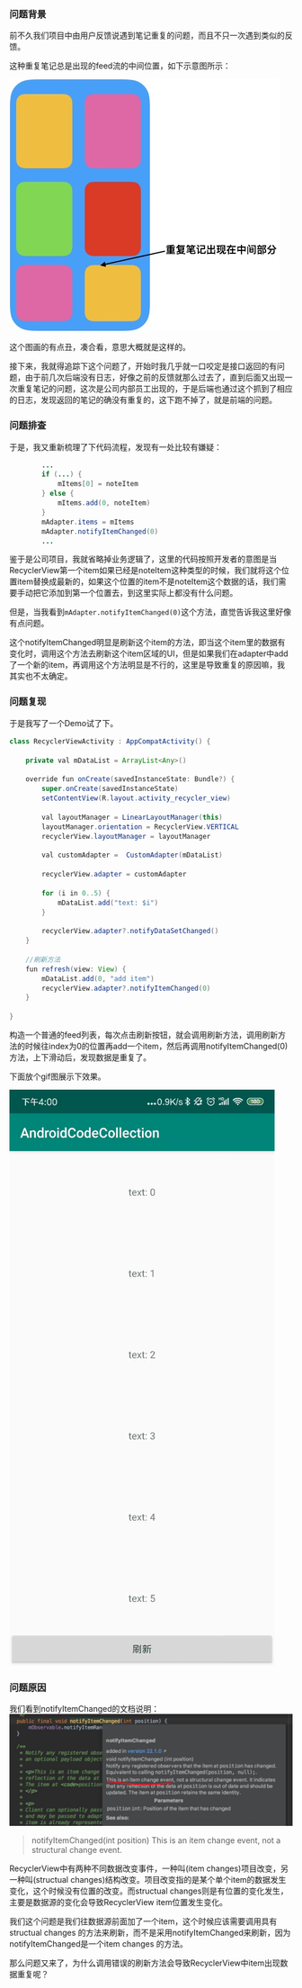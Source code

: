 ### 问题背景
前不久我们项目中由用户反馈说遇到笔记重复的问题，而且不只一次遇到类似的反馈。

这种重复笔记总是出现的feed流的中间位置，如下示意图所示：

![](https://raw.githubusercontent.com/JasonGaoH/Images/master/0QP04e.jpg)

这个图画的有点丑，凑合看，意思大概就是这样的。

接下来，我就得追踪下这个问题了，开始时我几乎就一口咬定是接口返回的有问题，由于前几次后端没有日志，好像之前的反馈就那么过去了，直到后面又出现一次重复笔记的问题，这次是公司内部员工出现的，于是后端也通过这个抓到了相应的日志，发现返回的笔记的确没有重复的，这下跑不掉了，就是前端的问题。

### 问题排查
于是，我又重新梳理了下代码流程，发现有一处比较有嫌疑：

```java
        ...
        if (...) {
            mItems[0] = noteItem
        } else {
            mItems.add(0, noteItem)
        }
        mAdapter.items = mItems
        mAdapter.notifyItemChanged(0)
        ...
```

鉴于是公司项目，我就省略掉业务逻辑了，这里的代码按照开发者的意图是当RecyclerView第一个item如果已经是noteItem这种类型的时候，我们就将这个位置item替换成最新的，如果这个位置的item不是noteItem这个数据的话，我们需要手动把它添加到第一个位置去，到这里实际上都没有什么问题。

但是，当我看到``mAdapter.notifyItemChanged(0)``这个方法，直觉告诉我这里好像有点问题。

这个notifyItemChanged明显是刷新这个item的方法，即当这个item里的数据有变化时，调用这个方法去刷新这个item区域的UI，但是如果我们在adapter中add了一个新的item，再调用这个方法明显是不行的，这里是导致重复的原因嘛，我其实也不太确定。

### 问题复现
于是我写了一个Demo试了下。

```java
class RecyclerViewActivity : AppCompatActivity() {

    private val mDataList = ArrayList<Any>()

    override fun onCreate(savedInstanceState: Bundle?) {
        super.onCreate(savedInstanceState)
        setContentView(R.layout.activity_recycler_view)

        val layoutManager = LinearLayoutManager(this)
        layoutManager.orientation = RecyclerView.VERTICAL
        recyclerView.layoutManager = layoutManager

        val customAdapter =  CustomAdapter(mDataList)

        recyclerView.adapter = customAdapter

        for (i in 0..5) {
            mDataList.add("text: $i")
        }

        recyclerView.adapter?.notifyDataSetChanged()
    }

    //刷新方法
    fun refresh(view: View) {
        mDataList.add(0, "add item")
        recyclerView.adapter?.notifyItemChanged(0)
    }

}
```
构造一个普通的feed列表，每次点击刷新按钮，就会调用刷新方法，调用刷新方法的时候往index为0的位置再add一个item，然后再调用notifyItemChanged(0)方法，上下滑动后，发现数据是重复了。

下面放个gif图展示下效果。

![](https://raw.githubusercontent.com/JasonGaoH/Images/master/gifhome_480x1040_4s.gif)

### 问题原因
我们看到notifyItemChanged的文档说明：
![](https://raw.githubusercontent.com/JasonGaoH/Images/master/NotifyItemChanged.jpg)

> notifyItemChanged(int position)
This is an item change event, not a structural change event.

RecyclerView中有两种不同数据改变事件，一种叫(item changes)项目改变，另一种叫(structual changes)结构改变。项目改变指的是某个单个item的数据发生变化，这个时候没有位置的改变。而structual changes则是有位置的变化发生，主要是数据源的变化会导致RecyclerView item位置发生变化。

我们这个问题是我们往数据源前面加了一个item，这个时候应该需要调用具有structual changes 的方法来刷新，而不是采用notifyItemChanged来刷新，因为notifyItemChanged是一个item changes 的方法。

那么问题又来了，为什么调用错误的刷新方法会导致RecyclerView中item出现数据重复呢？